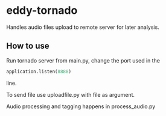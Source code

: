 eddy-tornado
============

Handles audio files upload to remote server for later analysis.

How to use
----------
Run tornado server from main.py, change the port used in the
```python
application.listen(8888)
```
line.

To send file use uploadfile.py with file as argument.

Audio processing and tagging happens in process_audio.py
